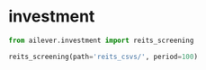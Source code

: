 # investment

```python
from ailever.investment import reits_screening

reits_screening(path='reits_csvs/', period=100)
```
